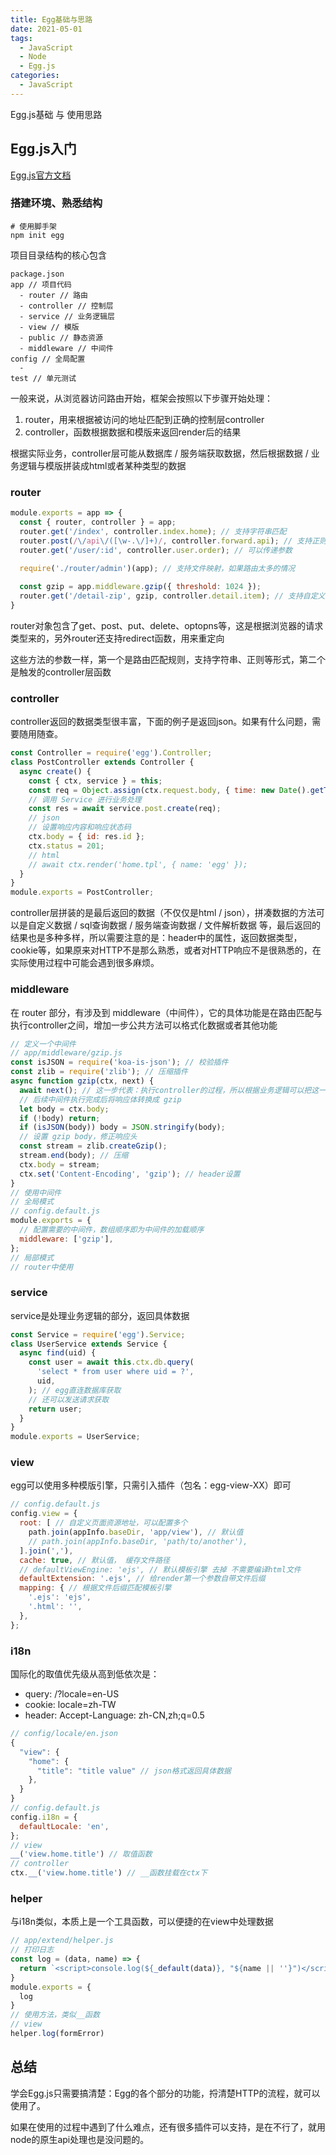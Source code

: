 ```yaml
---
title: Egg基础与思路
date: 2021-05-01
tags: 
  - JavaScript
  - Node
  - Egg.js
categories: 
  - JavaScript
---
```


Egg.js基础 与 使用思路

<!--more-->

## Egg.js入门

[Egg.js官方文档](https://www.eggjs.org/zh-CN/intro)

### 搭建环境、熟悉结构

```shell
# 使用脚手架
npm init egg
```

项目目录结构的核心包含

```
package.json
app // 项目代码
  - router // 路由
  - controller // 控制层
  - service // 业务逻辑层
  - view // 模版
  - public // 静态资源
  - middleware // 中间件
config // 全局配置
  -
test // 单元测试
```

一般来说，从浏览器访问路由开始，框架会按照以下步骤开始处理：

1. router，用来根据被访问的地址匹配到正确的控制层controller
2. controller，函数根据数据和模版来返回render后的结果

根据实际业务，controller层可能从数据库 / 服务端获取数据，然后根据数据 / 业务逻辑与模版拼装成html或者某种类型的数据

### router

```javascript
module.exports = app => {
  const { router, controller } = app;
  router.get('/index', controller.index.home); // 支持字符串匹配
  router.post(/\/api\/([\w-.\/]+)/, controller.forward.api); // 支持正则匹配
  router.get('/user/:id', controller.user.order); // 可以传递参数
  
  require('./router/admin')(app); // 支持文件映射，如果路由太多的情况

  const gzip = app.middleware.gzip({ threshold: 1024 });
  router.get('/detail-zip', gzip, controller.detail.item); // 支持自定义中间件
}
```

router对象包含了get、post、put、delete、optopns等，这是根据浏览器的请求类型来的，另外router还支持redirect函数，用来重定向

这些方法的参数一样，第一个是路由匹配规则，支持字符串、正则等形式，第二个是触发的controller层函数

### controller

controller返回的数据类型很丰富，下面的例子是返回json。如果有什么问题，需要随用随查。

```javascript
const Controller = require('egg').Controller;
class PostController extends Controller {
  async create() {
    const { ctx, service } = this;
    const req = Object.assign(ctx.request.body, { time: new Date().getTime() });
    // 调用 Service 进行业务处理
    const res = await service.post.create(req);
    // json
    // 设置响应内容和响应状态码
    ctx.body = { id: res.id };
    ctx.status = 201;
    // html
    // await ctx.render('home.tpl', { name: 'egg' });
  }
}
module.exports = PostController;
```

controller层拼装的是最后返回的数据（不仅仅是html / json），拼凑数据的方法可以是自定义数据 / sql查询数据 / 服务端查询数据 / 文件解析数据 等，最后返回的结果也是多种多样，所以需要注意的是：header中的属性，返回数据类型，cookie等，如果原来对HTTP不是那么熟悉，或者对HTTP响应不是很熟悉的，在实际使用过程中可能会遇到很多麻烦。

### middleware

在 router 部分，有涉及到 middleware（中间件），它的具体功能是在路由匹配与执行controller之间，增加一步公共方法可以格式化数据或者其他功能

```javascript
// 定义一个中间件
// app/middleware/gzip.js
const isJSON = require('koa-is-json'); // 校验插件
const zlib = require('zlib'); // 压缩插件
async function gzip(ctx, next) {
  await next(); // 这一步代表：执行controller的过程，所以根据业务逻辑可以把这一步放在正确位置上
  // 后续中间件执行完成后将响应体转换成 gzip
  let body = ctx.body;
  if (!body) return;
  if (isJSON(body)) body = JSON.stringify(body);
  // 设置 gzip body，修正响应头
  const stream = zlib.createGzip();
  stream.end(body); // 压缩
  ctx.body = stream;
  ctx.set('Content-Encoding', 'gzip'); // header设置
}
// 使用中间件
// 全局模式
// config.default.js
module.exports = {
  // 配置需要的中间件，数组顺序即为中间件的加载顺序
  middleware: ['gzip'],
};
// 局部模式
// router中使用
```

### service

service是处理业务逻辑的部分，返回具体数据

```javascript
const Service = require('egg').Service;
class UserService extends Service {
  async find(uid) {
    const user = await this.ctx.db.query(
      'select * from user where uid = ?',
      uid,
    ); // egg直连数据库获取
    // 还可以发送请求获取
    return user;
  }
}
module.exports = UserService;
```

### view

egg可以使用多种模版引擎，只需引入插件（包名：egg-view-XX）即可

```javascript
// config.default.js
config.view = {
  root: [ // 自定义页面资源地址，可以配置多个
    path.join(appInfo.baseDir, 'app/view'), // 默认值
    // path.join(appInfo.baseDir, 'path/to/another'),
  ].join(','),
  cache: true, // 默认值， 缓存文件路径
  // defaultViewEngine: 'ejs', // 默认模板引擎 去掉 不需要编译html文件
  defaultExtension: '.ejs', // 给render第一个参数自带文件后缀
  mapping: { // 根据文件后缀匹配模板引擎
    '.ejs': 'ejs',
    '.html': '',
  },
};
```

### i18n

国际化的取值优先级从高到低依次是：

- query: /?locale=en-US
- cookie: locale=zh-TW
- header: Accept-Language: zh-CN,zh;q=0.5


```javascript
// config/locale/en.json
{
  "view": {
    "home": {
      "title": "title value" // json格式返回具体数据
    },
  }
}
// config.default.js
config.i18n = {
  defaultLocale: 'en',
};
// view
__('view.home.title') // 取值函数
// controller
ctx.__('view.home.title') // __函数挂载在ctx下
```

### helper

与i18n类似，本质上是一个工具函数，可以便捷的在view中处理数据

```javascript
// app/extend/helper.js
// 打印日志
const log = (data, name) => {
  return `<script>console.log(${_default(data)}, "${name || ''}")</script>`
}
module.exports = {
  log
}
// 使用方法，类似__函数
// view
helper.log(formError)
```

## 总结

学会Egg.js只需要搞清楚：Egg的各个部分的功能，捋清楚HTTP的流程，就可以使用了。

如果在使用的过程中遇到了什么难点，还有很多插件可以支持，是在不行了，就用node的原生api处理也是没问题的。
